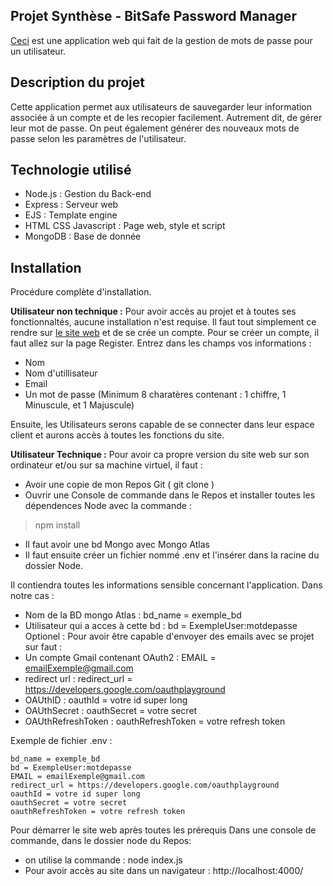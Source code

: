 


## Projet Synthèse - BitSafe Password Manager
[Ceci](https://bitsafevault.com/)  est  une  application  web  qui    fait  de  la  gestion  de  mots  de  passe  pour un utilisateur.
## Description du projet
Cette application permet aux utilisateurs de sauvegarder leur information associée à un compte et de les recopier facilement. Autrement dit, de gérer leur mot de passe. On peut également générer des nouveaux mots de passe selon les paramètres de l'utilisateur.

## Technologie utilisé

 - Node.js : Gestion du Back-end
 - Express : Serveur web
 - EJS : Template engine
 - HTML CSS Javascript : Page web, style et script
 - MongoDB : Base de donnée
## Installation
Procédure complète d'installation.

**Utilisateur non technique :**
Pour avoir accès au projet et à toutes ses fonctionnaltés, aucune installation n'est requise.
Il faut tout simplement ce rendre sur [le site web](https://bitsafevault.com/) 
et de se crée un compte. Pour se créer un compte, il faut allez sur la page Register.
Entrez dans les champs vos informations : 
- Nom 
- Nom d'utillisateur
- Email
- Un mot de passe (Minimum 8 charatères contenant : 1 chiffre, 1 Minuscule, et 1 Majuscule)

Ensuite, les Utilisateurs serons capable de se connecter dans leur espace client 
et aurons accès à toutes les fonctions du site.


**Utilisateur Technique :**
Pour avoir ca propre version du site web sur son ordinateur et/ou sur sa machine virtuel,
il faut :

- Avoir une copie de mon Repos Git ( git clone )
- Ouvrir une Console de commande dans le Repos et installer toutes les dépendences Node 
avec la commande :

>  npm install

- Il faut avoir une bd Mongo avec Mongo Atlas
- Il faut ensuite créer un fichier nommé .env et l'insérer dans la racine du dossier Node.

Il contiendra toutes les informations sensible concernant l'application.
Dans notre cas :
- Nom de la BD mongo Atlas : bd_name = exemple_bd
- Utilisateur qui a acces à cette bd : bd = ExempleUser:motdepasse
Optionel :
Pour avoir être capable d'envoyer des emails avec se projet sur faut :
- Un compte Gmail contenant OAuth2 : EMAIL = emailExemple@gmail.com
- redirect url : redirect_url = https://developers.google.com/oauthplayground
- OAUthID : oauthId = votre id super long
- OAUthSecret : oauthSecret = votre secret
- OAUthRefreshToken : oauthRefreshToken = votre refresh token

Exemple de fichier .env :

    bd_name = exemple_bd
    bd = ExempleUser:motdepasse
    EMAIL = emailExemple@gmail.com
    redirect_url = https://developers.google.com/oauthplayground
    oauthId = votre id super long
    oauthSecret = votre secret
    oauthRefreshToken = votre refresh token


Pour démarrer le site web après toutes les prérequis 
Dans une console de commande, dans le dossier node du Repos: 
- on utilise la commande : node index.js
- Pour avoir accès au site dans un navigateur : http://localhost:4000/
